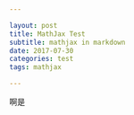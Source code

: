 ```yaml
---

layout: post
title: MathJax Test
subtitle: mathjax in markdown
date: 2017-07-30
categories: test
tags: mathjax

---
```


啊是

